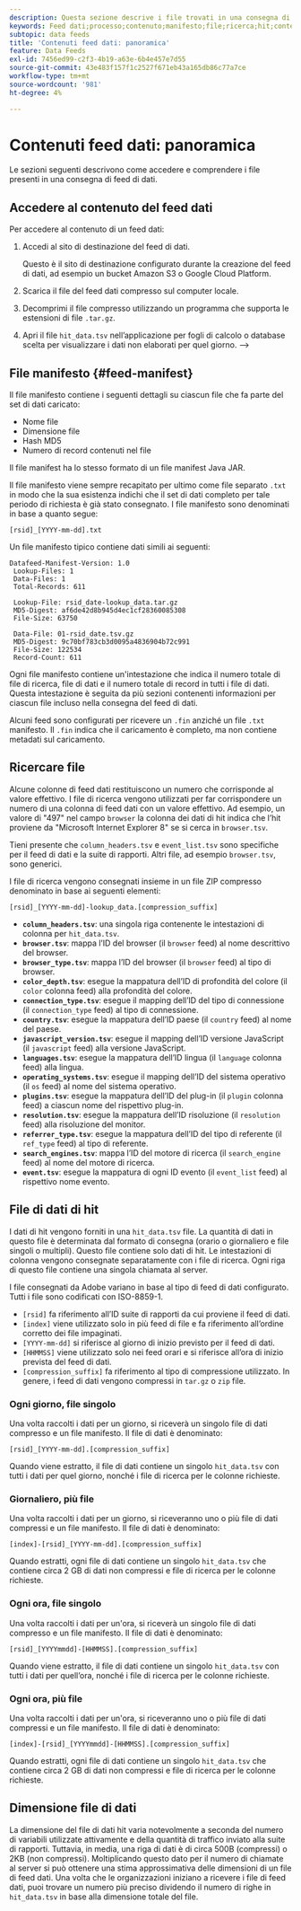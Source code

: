 ```yaml
---
description: Questa sezione descrive i file trovati in una consegna di feed dati.
keywords: Feed dati;processo;contenuto;manifesto;file;ricerca;hit;contenuti consegna
subtopic: data feeds
title: 'Contenuti feed dati: panoramica'
feature: Data Feeds
exl-id: 7456ed99-c2f3-4b19-a63e-6b4e457e7d55
source-git-commit: 43e483f157f1c2527f671eb43a165db86c77a7ce
workflow-type: tm+mt
source-wordcount: '981'
ht-degree: 4%

---
```


# Contenuti feed dati: panoramica

Le sezioni seguenti descrivono come accedere e comprendere i file presenti in una consegna di feed di dati.

## Accedere al contenuto del feed dati

Per accedere al contenuto di un feed dati:

1. Accedi al sito di destinazione del feed di dati.

   Questo è il sito di destinazione configurato durante la creazione del feed di dati, ad esempio un bucket Amazon S3 o Google Cloud Platform.

1. Scarica il file del feed dati compresso sul computer locale.

1. Decomprimi il file compresso utilizzando un programma che supporta le estensioni di file `.tar.gz`.

1. Apri il file `hit_data.tsv` nell’applicazione per fogli di calcolo o database scelta per visualizzare i dati non elaborati per quel giorno. -->

## File manifesto {#feed-manifest}

Il file manifesto contiene i seguenti dettagli su ciascun file che fa parte del set di dati caricato:

* Nome file
* Dimensione file
* Hash MD5
* Numero di record contenuti nel file

Il file manifest ha lo stesso formato di un file manifest Java JAR.

Il file manifesto viene sempre recapitato per ultimo come file separato `.txt` in modo che la sua esistenza indichi che il set di dati completo per tale periodo di richiesta è già stato consegnato. I file manifesto sono denominati in base a quanto segue:

```text
[rsid]_[YYYY-mm-dd].txt
```

Un file manifesto tipico contiene dati simili ai seguenti:

```text
Datafeed-Manifest-Version: 1.0
 Lookup-Files: 1
 Data-Files: 1
 Total-Records: 611

 Lookup-File: rsid_date-lookup_data.tar.gz
 MD5-Digest: af6de42d8b945d4ec1cf28360085308
 File-Size: 63750

 Data-File: 01-rsid_date.tsv.gz
 MD5-Digest: 9c70bf783cb3d0095a4836904b72c991
 File-Size: 122534
 Record-Count: 611
```

Ogni file manifesto contiene un&#39;intestazione che indica il numero totale di file di ricerca, file di dati e il numero totale di record in tutti i file di dati. Questa intestazione è seguita da più sezioni contenenti informazioni per ciascun file incluso nella consegna del feed di dati.

Alcuni feed sono configurati per ricevere un `.fin` anziché un file `.txt` manifesto. Il `.fin` indica che il caricamento è completo, ma non contiene metadati sul caricamento.

## Ricercare file

Alcune colonne di feed dati restituiscono un numero che corrisponde al valore effettivo. I file di ricerca vengono utilizzati per far corrispondere un numero di una colonna di feed dati con un valore effettivo. Ad esempio, un valore di &quot;497&quot; nel campo `browser` la colonna dei dati di hit indica che l’hit proviene da &quot;Microsoft Internet Explorer 8&quot; se si cerca in `browser.tsv`.

Tieni presente che `column_headers.tsv` e `event_list.tsv` sono specifiche per il feed di dati e la suite di rapporti. Altri file, ad esempio `browser.tsv`, sono generici.

I file di ricerca vengono consegnati insieme in un file ZIP compresso denominato in base ai seguenti elementi:

```text
[rsid]_[YYYY-mm-dd]-lookup_data.[compression_suffix]
```

* **`column_headers.tsv`**: una singola riga contenente le intestazioni di colonna per `hit_data.tsv`.
* **`browser.tsv`**: mappa l’ID del browser (il `browser` feed) al nome descrittivo del browser.
* **`browser_type.tsv`**: mappa l’ID del browser (il `browser` feed) al tipo di browser.
* **`color_depth.tsv`**: esegue la mappatura dell’ID di profondità del colore (il `color` colonna feed) alla profondità del colore.
* **`connection_type.tsv`**: esegue il mapping dell’ID del tipo di connessione (il `connection_type` feed) al tipo di connessione.
* **`country.tsv`**: esegue la mappatura dell’ID paese (il `country` feed) al nome del paese.
* **`javascript_version.tsv`**: esegue il mapping dell’ID versione JavaScript (il `javascript` feed) alla versione JavaScript.
* **`languages.tsv`**: esegue la mappatura dell’ID lingua (il `language` colonna feed) alla lingua.
* **`operating_systems.tsv`**: esegue il mapping dell’ID del sistema operativo (il `os` feed) al nome del sistema operativo.
* **`plugins.tsv`**: esegue la mappatura dell’ID del plug-in (il `plugin` colonna feed) a ciascun nome del rispettivo plug-in.
* **`resolution.tsv`**: esegue la mappatura dell’ID risoluzione (il `resolution` feed) alla risoluzione del monitor.
* **`referrer_type.tsv`**: esegue la mappatura dell’ID del tipo di referente (il `ref_type` feed) al tipo di referente.
* **`search_engines.tsv`**: mappa l’ID del motore di ricerca (il `search_engine` feed) al nome del motore di ricerca.
* **`event.tsv`**: esegue la mappatura di ogni ID evento (il `event_list` feed) al rispettivo nome evento.

## File di dati di hit

I dati di hit vengono forniti in una `hit_data.tsv` file. La quantità di dati in questo file è determinata dal formato di consegna (orario o giornaliero e file singoli o multipli). Questo file contiene solo dati di hit. Le intestazioni di colonna vengono consegnate separatamente con i file di ricerca. Ogni riga di questo file contiene una singola chiamata al server.

I file consegnati da Adobe variano in base al tipo di feed di dati configurato. Tutti i file sono codificati con ISO-8859-1.

* `[rsid]` fa riferimento all’ID suite di rapporti da cui proviene il feed di dati.
* `[index]` viene utilizzato solo in più feed di file e fa riferimento all’ordine corretto dei file impaginati.
* `[YYYY-mm-dd]` si riferisce al giorno di inizio previsto per il feed di dati.
* `[HHMMSS]` viene utilizzato solo nei feed orari e si riferisce all’ora di inizio prevista del feed di dati.
* `[compression_suffix]` fa riferimento al tipo di compressione utilizzato. In genere, i feed di dati vengono compressi in `tar.gz` o `zip` file.

### Ogni giorno, file singolo

Una volta raccolti i dati per un giorno, si riceverà un singolo file di dati compresso e un file manifesto. Il file di dati è denominato:

`[rsid]_[YYYY-mm-dd].[compression_suffix]`

Quando viene estratto, il file di dati contiene un singolo `hit_data.tsv` con tutti i dati per quel giorno, nonché i file di ricerca per le colonne richieste.

### Giornaliero, più file

Una volta raccolti i dati per un giorno, si riceveranno uno o più file di dati compressi e un file manifesto. Il file di dati è denominato:

`[index]-[rsid]_[YYYY-mm-dd].[compression_suffix]`

Quando estratti, ogni file di dati contiene un singolo `hit_data.tsv` che contiene circa 2 GB di dati non compressi e file di ricerca per le colonne richieste.

### Ogni ora, file singolo

Una volta raccolti i dati per un&#39;ora, si riceverà un singolo file di dati compresso e un file manifesto. Il file di dati è denominato:

`[rsid]_[YYYYmmdd]-[HHMMSS].[compression_suffix]`

Quando viene estratto, il file di dati contiene un singolo `hit_data.tsv` con tutti i dati per quell’ora, nonché i file di ricerca per le colonne richieste.

### Ogni ora, più file

Una volta raccolti i dati per un&#39;ora, si riceveranno uno o più file di dati compressi e un file manifesto. Il file di dati è denominato:

`[index]-[rsid]_[YYYYmmdd]-[HHMMSS].[compression_suffix]`

Quando estratti, ogni file di dati contiene un singolo `hit_data.tsv` che contiene circa 2 GB di dati non compressi e file di ricerca per le colonne richieste.

## Dimensione file di dati

La dimensione del file di dati hit varia notevolmente a seconda del numero di variabili utilizzate attivamente e della quantità di traffico inviato alla suite di rapporti. Tuttavia, in media, una riga di dati è di circa 500B (compressi) o 2KB (non compressi). Moltiplicando questo dato per il numero di chiamate al server si può ottenere una stima approssimativa delle dimensioni di un file di feed dati. Una volta che le organizzazioni iniziano a ricevere i file di feed dati, puoi trovare un numero più preciso dividendo il numero di righe in `hit_data.tsv` in base alla dimensione totale del file.